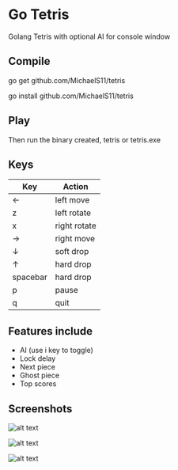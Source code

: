 # Go Tetris

Golang Tetris with optional AI for console window


## Compile

go get github.com/MichaelS11/tetris

go install github.com/MichaelS11/tetris


## Play

Then run the binary created, tetris or tetris.exe


## Keys

| Key | Action |
| --- | --- |
| &larr; | left move |
| z | left rotate |
| x | right rotate |
| &rarr; | right move |
| &darr; | soft drop |
| &uarr; | hard drop |
| spacebar | hard drop |
| p | pause |
| q | quit |


## Features include

- AI (use i key to toggle)
- Lock delay
- Next piece
- Ghost piece
- Top scores


## Screenshots

![alt text](https://raw.githubusercontent.com/MichaelS11/tetris/master/screenshots/screenshot1.png "Go Tetris")

![alt text](https://raw.githubusercontent.com/MichaelS11/tetris/master/screenshots/screenshot2.png "Golang Tetris")

![alt text](https://raw.githubusercontent.com/MichaelS11/tetris/master/screenshots/screenshot3.png "Tetris Top Scores")
